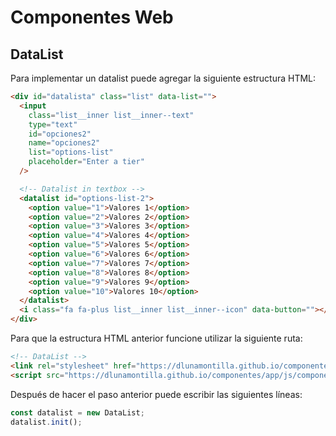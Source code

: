 # Componentes Web

## DataList

Para implementar un datalist puede agregar la siguiente estructura HTML:

```html
<div id="datalista" class="list" data-list="">
  <input
    class="list__inner list__inner--text"
    type="text"
    id="opciones2"
    name="opciones2"
    list="options-list"
    placeholder="Enter a tier"
  />

  <!-- Datalist in textbox -->
  <datalist id="options-list-2">
    <option value="1">Valores 1</option>
    <option value="2">Valores 2</option>
    <option value="3">Valores 3</option>
    <option value="4">Valores 4</option>
    <option value="5">Valores 5</option>
    <option value="6">Valores 6</option>
    <option value="7">Valores 7</option>
    <option value="8">Valores 8</option>
    <option value="9">Valores 9</option>
    <option value="10">Valores 10</option>
  </datalist>
  <i class="fa fa-plus list__inner list__inner--icon" data-button=""></i>
</div>
```

Para que la estructura HTML anterior funcione utilizar la siguiente ruta:

``` html
<!-- DataList -->
<link rel="stylesheet" href="https://dlunamontilla.github.io/componentes/vista/css/componentes/datalist.css" />
<script src="https://dlunamontilla.github.io/componentes/app/js/componentes/datalist.js"></script>
```

Después de hacer el paso anterior puede escribir las siguientes líneas:

``` js
const datalist = new DataList;
datalist.init();
```